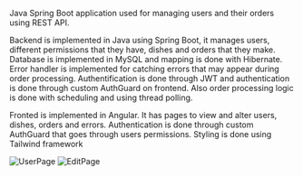 Java Spring Boot application used for managing users and their orders using REST API.

Backend is implemented in Java using Spring Boot, it manages users, different permissions that they have, dishes and orders that they make. 
Database is implemented in MySQL and mapping is done with Hibernate.
Error handler is implemented for catching errors that may appear during order processing.
Authentification is done through JWT and authentication is done through custom AuthGuard on frontend. 
Also order processing logic is done with scheduling and using thread polling. 

Fronted is implemented in Angular.
It has pages to view and alter users, dishes, orders and errors. 
Authentication is done through custom AuthGuard that goes through users permissions. 
Styling is done using Tailwind framework

![UserPage](https://github.com/user-attachments/assets/acfd70c7-ed35-4bd5-b866-2295334a78ce)
![EditPage](https://github.com/user-attachments/assets/57835b18-b3ba-4057-843b-ce75721472f0)
